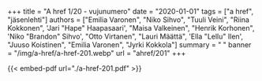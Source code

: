 +++
title = "A href 1/20 - vujunumero"
date = "2020-01-01"
tags = ["a href", "jäsenlehti"]
authors = ["Emilia Varonen", "Niko Sihvo", "Tuuli Veini", "Riina Kokkonen", 'Jari "Hape" Haapasaari', "Maisa Valkeinen", "Henrik Korhonen", 'Niko "Brandon" Sihvo', "Otto Virtanen", "Lauri Määttä", 'Ella "Lellu" Ilen', "Juuso Koistinen", "Emilia Varonen", "Jyrki Kokkola"]
summary = " "
banner = "/img/a-href/a-href-201.webp"
url = "ahref/201"
+++

{{< embed-pdf url="./a-href-201.pdf" >}}
